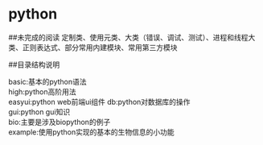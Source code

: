 # python

##未完成的阅读
定制类、使用元类、大类（错误、调试、测试）、进程和线程大类、正则表达式、部分常用内建模块、常用第三方模块

##目录结构说明

basic:基本的python语法  
high:python高阶用法  
easyui:python web前端ui组件
db:python对数据库的操作  
gui:python gui知识  
bio:主要是涉及biopython的例子  
example:使用python实现的基本的生物信息的小功能